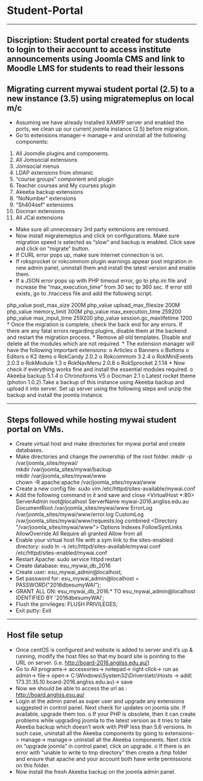# Student-Portal
---
Discription: Student portal created for students to login to their account to access institute announcements using Joomla CMS and link to Moodle LMS for students to read their lessons
---
Migrating current mywai student portal (2.5) to a new instance (3.5) using migratemeplus on local m/c
---
* Assuming we have already installed XAMPP server and enabled the ports, we clean up our current joomla instance (2.5) before migration.
* Go to extensions manager-> manage-> and uninstall all the following components:
1.	All Joomdle plugins and components.
2.	All Jomsocial extensions
3.	Jomsocial menus
4.	LDAP extensions from shmanic
5.	“course groups” component and plugin
6.	Teacher courses and My courses plugin
7.	Akeeba backup extensions
8.	“NoNumber” extensions
9.	“Sh404sef” extensions
10.	Docman extensions 
11.	 All JCal extensions
*	Make sure all unnecessary 3rd party extensions are removed.
*	Now install migratemeplus and click on configurations. Make sure migration speed is selected as “slow” and backup is enabled. Click save and click on “migrate” button.
   *	If CURL error pops up, make sure Internet connection is on.
   *	If roksprocket or rokcommom plugin warnings appear post migration in new admin panel, uninstall them and install the latest version and enable them.
   * If a JSON error pops up with PHP timeout error, go to php.ini file and increase the “max_execution_time” from 30 sec to 360 sec. If error still exists, go to .htaccess file and add the following script. 
   <IfModule mod_php5.c>
   php_value post_max_size 200M
   php_value upload_max_filesize 200M
   php_value memory_limit 300M
   php_value max_execution_time 259200
   php_value max_input_time 259200
   php_value session.gc_maxlifetime 1200
   </IfModule>
*	Once the migration is complete, check the back end for any errors. If there are any fatal errors regarding plugins, disable them at the backend and restart the migration process.
*	Remove all old templates. Disable and delete all the modules which are not required.
*	The extension manager will have the following important extensions:
o	Articles
o	Banners
o	Buttons
o	Editors
o	K2 items
o	RokCandy 2.0.2
o	Rokcommom 3.2.4
o	RokMiniEvents 2.0.3
o	RokModule 1.3
o	RokNavMenu 2.0.8
o	RokSprocket 2.1.14
*	Now check if everything works fine and install the essential modules required.
o	Akeeba backup 5.1.4
o	Chronoforms V5
o	Docman 2.1
o	 Latest rocket theme (photon 1.0.2).Take a backup of this instance using Akeeba backup and upload it into server. Set up server using the following steps and unzip the backup and install the joomla instance. 

---
Steps followed while hosting mywai student portal on VMs.
---
* Create virtual host and make directories for mywai portal and create databases.
*	Make directories and change the ownership of the root folder.
         mkdir -p /var/joomla_sites/mywai/                        		
          mkdir /var/joomla_sites/mywai/backup               		
              mkdir /var/joomla_sites/mywai/www 	       		
                  chown -R apache:apache /var/joomla_sites/mywai/www     	 
*	Create a new config file:
      sudo vim /etc/httpd/sites-available/mywai.conf		
*	 Add the following command in it and save and close
      <VirtualHost *:80>
          ServerAdmin root@localhost
          ServerName mywai-2016.angliss.edu.au
          DocumentRoot /var/joomla_sites/mywai/www
          ErrorLog /var/joomla_sites/mywai/www/error.log
          CustomLog /var/joomla_sites/mywai/www/requests.log combined
          <Directory "/var/joomla_sites/mywai/www">
            Options Indexes FollowSymLinks
            AllowOverride All
            Require all granted
            Allow from all
          </Directory>
     </VirtualHost>
*	Enable your virtual host file with a sym link to the sites-enabled directory:
      sudo ln -s /etc/httpd/sites-available/mywai.conf  /etc/httpd/sites-enabled/mywai.conf 	
*	Restart Apache:
      sudo service httpd restart
*	Create database:   esu_mywai_db_2016                         	
*	Create user: esu_mywai_admin@localhost;		
*	Set password for:  esu_mywai_admin@localhost = PASSWORD("2016dbesumyWAI");	
*	GRANT ALL ON:  esu_mywai_db_2016.* TO esu_mywai_admin@localhost IDENTIFIED BY '2016dbesumyWAI';  
*	Flush the privileges: FLUSH PRIVILEGES;
*	Exit putty: Exit

---
Host file setup
---
*	Once centOS is configured and website is added to server and it’s up & running, modify the host files so that my board site is pointing to the URL on server. (i.e.  http://board-2016.angliss.edu.au/)
*	Go to All programs-> accessories-> notepad-> right click-> run as admin-> file-> open-> C:\Windows\System32\Drivers\etc\Hosts -> add( 173.31.35.10 board-2016.angliss.edu.au)-> save
*	Now we should be able to access the url as : http://board.angliss.esu.au/
*	Login at the admin panel as super user and upgrade any extensions suggested in control panel. Next check for updates on joomla site. If available, upgrade them too.
      o	If your PHP is obsolete, then it can create problems while upgrading joomla to the latest version as it tries to take Akeeba backup which doesn’t work with PHP less than 5.6 versions. In such case, uninstall all the Akeeba components by going to extensions-> manage-> manage-> uninstall all the Akeeba components. Next click on “upgrade joomla” in control panel, click on upgrade.
          o	If there is an error with “unable to write to tmp directory” then create a /tmp folder and ensure that apache and your account both have write permissions on this folder.
*	Now install the fresh Akeeba backup on the joomla admin panel.
